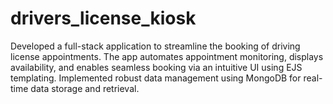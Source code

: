 # drivers_license_kiosk
Developed a full-stack application to streamline the booking of driving license appointments. The app automates appointment monitoring, displays availability, and enables seamless booking via an intuitive UI using EJS templating. Implemented robust data management using MongoDB for real-time data storage and retrieval.
